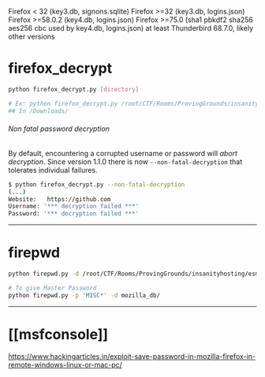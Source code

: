 Firefox < 32 (key3.db, signons.sqlite)
Firefox >=32 (key3.db, logins.json)
Firefox >=58.0.2 (key4.db, logins.json)
Firefox >=75.0 (sha1 pbkdf2 sha256 aes256 cbc used by key4.db, logins.json)
at least Thunderbird 68.7.0, likely other versions
# firefox_decrypt

```sh
python firefox_decrypt.py [directory]

# Ex: python firefox_decrypt.py /root/CTF/Rooms/ProvingGrounds/insanityhosting/esmhp32w.default-default/
## In /Downloads/
```

###### Non fatal password decryption
By default, encountering a corrupted username or password will *abort decryption*. Since version 1.1.0 there is now `--non-fatal-decryption` that tolerates individual failures.
```sh
$ python firefox_decrypt.py --non-fatal-decryption
(...)
Website:   https://github.com
Username: '*** decryption failed ***'
Password: '*** decryption failed ***'
```

---
# firepwd

```sh
python firepwd.py -d /root/CTF/Rooms/ProvingGrounds/insanityhosting/esmhp32w.default-default/

# To give Master Password
python firepwd.py -p 'MISC*' -d mozilla_db/
```

---
# [[msfconsole]]

https://www.hackingarticles.in/exploit-save-password-in-mozilla-firefox-in-remote-windows-linux-or-mac-pc/